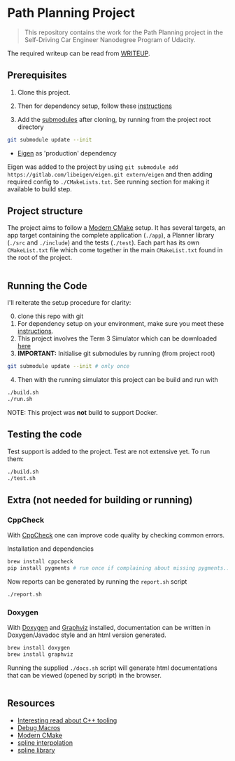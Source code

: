 # Path Planning Project

> This repository contains the work for the Path Planning project in the Self-Driving Car Engineer Nanodegree Program of Udacity.

The required writeup can be read from [WRITEUP](./WRITEUP.md).

## Prerequisites

1. Clone this project.

2. Then for dependency setup, follow these [instructions](https://github.com/udacity/CarND-Path-Planning-Project#dependencies) 

3. Add the [submodules](https://git-scm.com/book/en/v2/Git-Tools-Submodules) after cloning, by running from the project root directory
```bash
git submodule update --init
```

- [Eigen](https://eigen.tuxfamily.org/dox-devel/index.html) as 'production' dependency

Eigen was added to the project by using `git submodule add https://gitlab.com/libeigen/eigen.git extern/eigen` and then adding required config to `./CMakeLists.txt`. See running section for making it available to build step.

## Project structure

The project aims to follow a [Modern CMake](https://cliutils.gitlab.io/modern-cmake/) setup. It has several targets, an app target containing the complete application (`./app`), a Planner library (`./src` and `./include`) and the tests (`./test`). Each part has its own `CMakeList.txt` file which come together in the main `CMakeList.txt` found in the root of the project.

```bash
```

## Running the Code

I'll reiterate the setup procedure for clarity:

0. clone this repo with git
1. For dependency setup on your environment, make sure you meet these [instructions](https://github.com/udacity/CarND-Path-Planning-Project#dependencies).
2. This project involves the Term 3 Simulator which can be downloaded [here](https://github.com/udacity/self-driving-car-sim/releases/tag/T3_v1.2)
3. **IMPORTANT:** Initialise git submodules by running (from project root) 

```bash
git submodule update --init # only once
```

4. Then with the running simulator this project can be build and run with

```bash
./build.sh
./run.sh
```

NOTE: This project was **not** build to support Docker.

## Testing the code

Test support is added to the project. Test are not extensive yet.
To run them:

```bash
./build.sh
./test.sh
```

## Extra (not needed for building or running)

### CppCheck

With [CppCheck](http://cppcheck.sourceforge.net/manual.pdf) one can improve code quality by checking common errors.

Installation and dependencies

```bash
brew install cppcheck
pip install pygments # run once if complaining about missing pygments...
```

Now reports can be generated by running the `report.sh` script

```bash
./report.sh
```

### Doxygen

With [Doxygen]() and [Graphviz]() installed, documentation can be written in Doxygen/Javadoc style and an html version generated.

```bash
brew install doxygen
brew install graphviz
```

Running the supplied `./docs.sh` script will generate html documentations that can be viewed (opened by script) in the browser.

```bash
```

## Resources

- [Interesting read about C++ tooling](https://invisible-island.net/personal/lint-tools.html#background)
- [Debug Macros](https://stackoverflow.com/questions/14251038/debug-macros-in-c)
- [Modern CMake](https://cliutils.gitlab.io/modern-cmake/)
- [spline interpolation](https://en.wikipedia.org/wiki/Spline_interpolation)
- [spline library](https://github.com/ttk592/spline/)